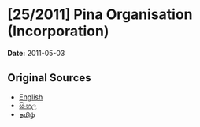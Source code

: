 # [25/2011] Pina Organisation (Incorporation)

**Date:** 2011-05-03

## Original Sources

- [English](https://documents.gov.lk/view/acts/2011/5/25-2011_E.pdf)
- [සිංහල](https://documents.gov.lk/view/acts/2011/5/25-2011_S.pdf)
- [தமிழ்](https://documents.gov.lk/view/acts/2011/5/25-2011_T.pdf)
